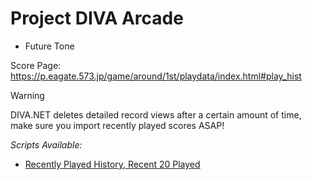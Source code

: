 # Project DIVA Arcade
- Future Tone

Score Page: https://p.eagate.573.jp/game/around/1st/playdata/index.html#play_hist

> [!WARNING]
> DIVA.NET deletes detailed record views after a certain amount of time, make sure you import recently played scores ASAP!

*Scripts Available:*
- [Recently Played History, Recent 20 Played](./diva_net_history.user.js)